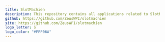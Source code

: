 ```yaml
---
title: SlotMachien
description: This repository contains all applications related to SlotMachien; a Lego MindStorms robot designed to turn a specific lock.
github: https://github.com/ZeusWPI/slotmachien
site: https://github.com/ZeusWPI/slotmachien
logo_letter: S
logo_color: "#FFF06A"
---
```

